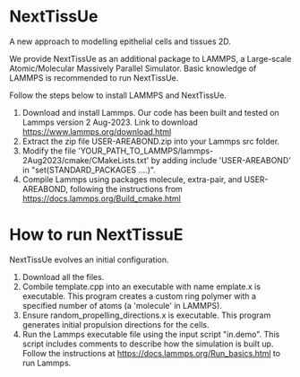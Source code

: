 # NextTissUe
A new approach to modelling epithelial cells and tissues 2D.

We provide NextTissUe as an additional package to LAMMPS, a Large-scale Atomic/Molecular Massively Parallel Simulator.
Basic knowledge of LAMMPS is recommended to run NextTissUe.

Follow the steps below to install LAMMPS and NextTissUe.

1) Download and install Lammps. Our code has been built and tested on Lammps version 2 Aug-2023. Link to download https://www.lammps.org/download.html
2) Extract the zip file USER-AREABOND.zip into your Lammps src folder.
3) Modify the file 'YOUR_PATH_TO_LAMMPS/lammps-2Aug2023/cmake/CMakeLists.txt' by adding include 'USER-AREABOND' in "set(STANDARD_PACKAGES ....)".
5) Compile Lammps using packages molecule, extra-pair, and USER-AREABOND, following the instructions from https://docs.lammps.org/Build_cmake.html

# How to run NextTissuE
NextTissUe evolves an initial configuration.
1) Download all the files.
2) Combile template.cpp into an executable with name emplate.x is executable. This program creates a custom ring polymer with a specified number of atoms (a 'molecule' in LAMMPS).
4) Ensure random_propelling_directions.x is executable. This program generates initial propulsion directions for the cells.
5) Run the Lammps executable file using the input script "in.demo". This script includes comments to describe how the simulation is built up. Follow the instructions at https://docs.lammps.org/Run_basics.html to run Lammps.
